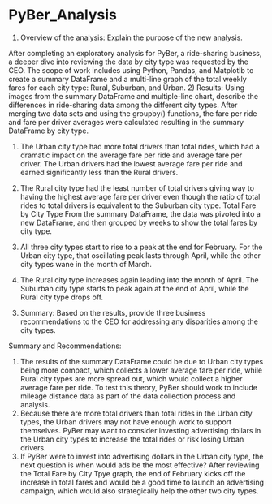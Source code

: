 # PyBer_Analysis

1)	Overview of the analysis: Explain the purpose of the new analysis.

After completing an exploratory analysis for PyBer, a ride-sharing business, a deeper dive into reviewing the data by city type was requested by the CEO. The scope of work includes using Python, Pandas, and Matplotlb to create a summary DataFrame and a multi-line graph of the total weekly fares for each city type: Rural, Suburban, and Urban.
2)	Results: Using images from the summary DataFrame and multiple-line chart, describe the differences in ride-sharing data among the different city types.
After merging two data sets and using the groupby() functions, the fare per ride and fare per driver averages were calculated resulting in the summary DataFrame by city type. 
 
1.	The Urban city type had more total drivers than total rides, which had a dramatic impact on the average fare per ride and average fare per driver. The Urban drivers had the lowest average fare per ride and earned significantly less than the Rural drivers.
2.	The Rural city type had the least number of total drivers giving way to having the highest average fare per driver even though the ratio of total rides to total drivers is equivalent to the Suburban city type.
Total Fare by City Type
From the summary DataFrame, the data was pivoted into a new DataFrame, and then grouped by weeks to show the total fares by city type.
 
1.	All three city types start to rise to a peak at the end for February. For the Urban city type, that oscillating peak lasts through April, while the other city types wane in the month of March.
2.	The Rural city type increases again leading into the month of April. The Suburban city type starts to peak again at the end of April, while the Rural city type drops off.
3)	Summary: Based on the results, provide three business recommendations to the CEO for addressing any disparities among the city types.

Summary and Recommendations:

1.	The results of the summary DataFrame could be due to Urban city types being more compact, which collects a lower average fare per ride, while Rural city types are more spread out, which would collect a higher average fare per ride. To test this theory, PyBer should work to include mileage distance data as part of the data collection process and analysis.
2.	Because there are more total drivers than total rides in the Urban city types, the Urban drivers may not have enough work to support themselves. PyBer may want to consider investing advertising dollars in the Urban city types to increase the total rides or risk losing Urban drivers.
3.	If PyBer were to invest into advertising dollars in the Urban city type, the next question is when would ads be the most effective? After reviewing the Total Fare by City Tpye graph, the end of February kicks off the increase in total fares and would be a good time to launch an advertising campaign, which would also strategically help the other two city types.
